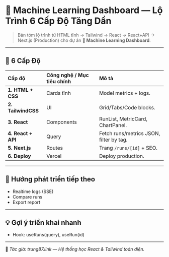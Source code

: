 # 🧠 Machine Learning Dashboard — Lộ Trình 6 Cấp Độ Tăng Dần

> Bản tóm lộ trình từ HTML tĩnh → Tailwind → React → React+API → Next.js (Production) cho dự án **🧠 Machine Learning Dashboard**.

---

## 🧩 6 Cấp Độ

| Cấp độ | Công nghệ / Mục tiêu chính | Mô tả |
| :-- | :-- | :-- |
| **1. HTML + CSS** | Cards tĩnh | Model metrics + logs. |
| **2. TailwindCSS** | UI | Grid/Tabs/Code blocks. |
| **3. React** | Components | RunList, MetricCard, ChartPanel. |
| **4. React + API** | Query | Fetch runs/metrics JSON, filter by tag. |
| **5. Next.js** | Routes | Trang `/runs/[id]` + SEO. |
| **6. Deploy** | Vercel | Deploy production. |

---

## 🚀 Hướng phát triển tiếp theo

- Realtime logs (SSE)
- Compare runs
- Export report

---

## 💡 Gợi ý triển khai nhanh

- Hook: useRuns(query), useRun(id)

---

📌 _Tác giả: trung87.link — Hệ thống học React & Tailwind toàn diện._
